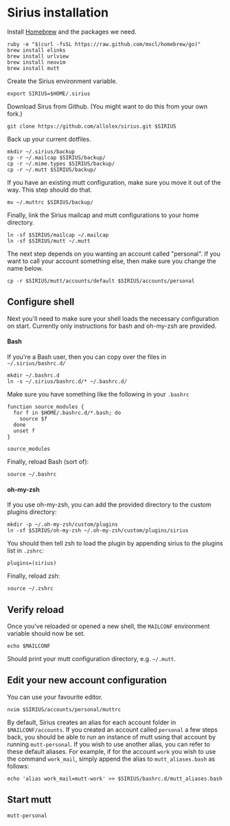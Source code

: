 # Sirius installation


Install [Homebrew](http://mxcl.github.com/homebrew/) and the packages we need.

    ruby -e "$(curl -fsSL https://raw.github.com/mxcl/homebrew/go)"
    brew install elinks
    brew install urlview
    brew install neovim
    brew install mutt


Create the Sirius environment variable.

    export SIRIUS=$HOME/.sirius


Download Sirus from Github. (You might want to do this from your own fork.)

    git clone https://github.com/allolex/sirius.git $SIRIUS


Back up your current dotfiles.

    mkdir ~/.sirius/backup
    cp -r ~/.mailcap $SIRIUS/backup/
    cp -r ~/.mime.types $SIRIUS/backup/
    cp -r ~/.mutt $SIRIUS/backup/

If you have an existing mutt configuration, make sure you move it out of the way. This step should do that.

    mv ~/.muttrc $SIRIUS/backup/
    
Finally, link the Sirius mailcap and mutt configurations to your home directory.

    ln -sf $SIRIUS/mailcap ~/.mailcap
    ln -sf $SIRIUS/mutt ~/.mutt
    
    
The next step depends on you wanting an account called "personal". If you want to call your account something else, then make sure you change the name below.

    cp -r $SIRIUS/mutt/accounts/default $SIRIUS/accounts/personal


## Configure shell

Next you'll need to make sure your shell loads the necessary configuration on start. Currently only instructions for bash and oh-my-zsh are provided.

#### Bash

If you're a Bash user, then you can copy over the files in `~/.sirius/bashrc.d/`

    mkdir ~/.bashrc.d
    ln -s ~/.sirius/bashrc.d/* ~/.bashrc.d/


Make sure you have something like the following in your `.bashrc`

    function source_modules {
      for f in $HOME/.bashrc.d/*.bash; do
        source $f
      done
      unset f
    }

    source_modules
    
Finally, reload Bash (sort of):

    source ~/.bashrc

#### oh-my-zsh

If you use oh-my-zsh, you can add the provided directory to the custom plugins directory:

    mkdir -p ~/.oh-my-zsh/custom/plugins
    ln -sf $SIRIUS/oh-my-zsh ~/.oh-my-zsh/custom/plugins/sirius

You should then tell zsh to load the plugin by appending sirius to the plugins list in `.zshrc`:

    plugins=(sirius)

Finally, reload zsh:

    source ~/.zshrc


## Verify reload

Once you've reloaded or opened a new shell, the `MAILCONF` environment variable should now be set.

    echo $MAILCONF

Should print your mutt configuration directory, e.g. `~/.mutt`.


## Edit your new account configuration


You can use your favourite editor.

    nvim $SIRIUS/accounts/personal/muttrc

By default, Sirius creates an alias for each account folder in `$MAILCONF/accounts`.
If you created an account called `personal` a few steps back, you should be able to run an instance of mutt using that account by running `mutt-personal`.
If you wish to use another alias, you can refer to these default aliases.
For example, if for the account `work` you wish to use the command `work_mail`, simply append the alias to `mutt_aliases.bash` as follows:

    echo 'alias work_mail=mutt-work' >> $SIRIUS/bashrc.d/mutt_aliases.bash

## Start mutt

    mutt-personal
